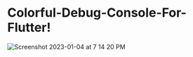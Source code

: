 # Colorful-Debug-Console-For-Flutter!

![Screenshot 2023-01-04 at 7 14 20 PM](https://user-images.githubusercontent.com/91774218/210568912-31d7d16c-23bb-4cbf-81be-7fddeb13c96f.png)
